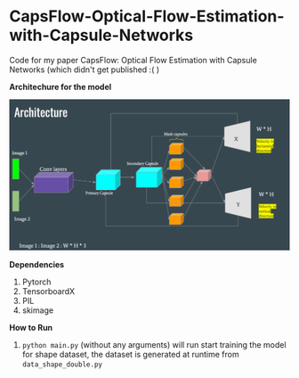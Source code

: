 # CapsFlow-Optical-Flow-Estimation-with-Capsule-Networks
Code for my paper CapsFlow: Optical Flow Estimation with Capsule Networks (which didn't get published :( )


**Architechure for the model**

![capsule network for optical flow](detail_images/network_arch.PNG)


**Dependencies**
1. Pytorch
2. TensorboardX
3. PIL
4. skimage


**How to Run**

1. `python main.py` (without any arguments) will run start training the model for shape dataset, the dataset is generated at runtime from `data_shape_double.py`
